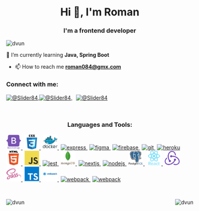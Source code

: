 <h1 align="center">Hi 👋, I'm Roman</h1>
<h3 align="center">I'm a frontend developer</h3>

<p align="left">
    <img src="https://komarev.com/ghpvc/?username=dvun&label=Profile%20views&color=0e75b6&style=flat" alt="dvun"/>
</p>

🌱 I’m currently learning **Java, Spring Boot**

- 📫 How to reach me **roman084@gmx.com**

<h3 align="left">Connect with me:</h3>

<p align="left">
<a href="https://www.linkedin.com/in/roman-sheveljov-696615192/" target="blank">
        <img align="center" src="https://www.svgrepo.com/show/138936/linkedin.svg" alt="@Slider84" height="30" width="30"/>
</a>

<a href="mailto:roman084@gmx.com" target="blank" style="margin-right: 10px">
        <img align="center" src="https://www.svgrepo.com/show/49000/email.svg"
             alt="@Slider84" height="30" width="30"/>
</a>

<a href="https://t.me/Slider84" target="blank" style="margin-right: 10px">
        <img align="center" src="https://www.svgrepo.com/show/354443/telegram.svg"
             alt="@Slider84" height="30" width="30"/>
</a>
</p>

<br/>

<h3 align="center">Languages and Tools:</h3>

<p align="left">
<a href="https://getbootstrap.com" target="_blank" rel="noreferrer" style="margin-right: 5px">
        <img src="https://raw.githubusercontent.com/devicons/devicon/master/icons/bootstrap/bootstrap-plain-wordmark.svg"
            alt="bootstrap" width="40" height="40"/>
</a>

<a href="https://www.w3schools.com/css/" target="_blank" rel="noreferrer" style="margin-right: 5px">
        <img src="https://raw.githubusercontent.com/devicons/devicon/master/icons/css3/css3-original-wordmark.svg"
            alt="css3" width="40" height="40"/>
</a>

<a href="https://www.docker.com/" target="_blank" rel="noreferrer" style="margin-right: 5px">
        <img src="https://raw.githubusercontent.com/devicons/devicon/master/icons/docker/docker-original-wordmark.svg"
            alt="docker" width="40" height="40"/>
</a>

<a href="https://expressjs.com" target="_blank" rel="noreferrer" style="margin-right: 5px">
        <img src="https://external-content.duckduckgo.com/iu/?u=http%3A%2F%2Ffindnerd.s3.amazonaws.com%2Fimagedata%2F8007%2F8007.png&f=1&nofb=1"
            alt="express" width="80" height="40"/>
</a>

<a href="https://www.figma.com/" target="_blank" rel="noreferrer" style="margin-right: 5px">
        <img src="https://www.vectorlogo.zone/logos/figma/figma-icon.svg" alt="figma" width="40" height="40"/>
</a>

<a href="https://firebase.google.com/" target="_blank" rel="noreferrer" style="margin-right: 5px">
        <img src="https://www.vectorlogo.zone/logos/firebase/firebase-icon.svg" alt="firebase" width="40" height="40"/>
</a>

<a href="https://git-scm.com/" target="_blank" rel="noreferrer" style="margin-right: 5px">
        <img src="https://www.vectorlogo.zone/logos/git-scm/git-scm-icon.svg" alt="git" width="40" height="40"/>
</a>

<a href="https://heroku.com" target="_blank" rel="noreferrer" style="margin-right: 5px">
        <img src="https://www.vectorlogo.zone/logos/heroku/heroku-icon.svg" alt="heroku" width="40" height="40"/>
</a>

<a href="https://www.w3.org/html/" target="_blank" rel="noreferrer" style="margin-right: 5px">
        <img src="https://raw.githubusercontent.com/devicons/devicon/master/icons/html5/html5-original-wordmark.svg"
            alt="html5" width="40" height="40"/>
</a>

<a href="https://developer.mozilla.org/en-US/docs/Web/JavaScript" target="_blank" rel="noreferrer" style="margin-right: 5px">
        <img src="https://raw.githubusercontent.com/devicons/devicon/master/icons/javascript/javascript-original.svg"
        alt="javascript" width="40" height="40"/>
</a>

<a href="https://jestjs.io" target="_blank" rel="noreferrer" style="margin-right: 5px">
        <img src="https://www.vectorlogo.zone/logos/jestjsio/jestjsio-icon.svg" alt="jest" width="40" height="40"/>
</a>

<a href="https://www.mongodb.com/" target="_blank" rel="noreferrer" style="margin-right: 5px">
        <img src="https://raw.githubusercontent.com/devicons/devicon/master/icons/mongodb/mongodb-original-wordmark.svg"
        alt="mongodb" width="40" height="40"/>
</a>

<a href="https://nextjs.org/" target="_blank" rel="noreferrer" style="margin-right: 5px">
    <img src="https://marcas-logos.net/wp-content/uploads/2020/03/NEXT-LOGO-768x432.png" 
    alt="nextjs" width="80" height="40"/>
</a>

<a href="https://nodejs.org" target="_blank" rel="noreferrer" style="margin-right: 5px">
        <img src="https://cdn-icons-png.flaticon.com/512/919/919825.png"
        alt="nodejs" width="40" height="40"/>
</a>

<a href="https://www.postgresql.org" target="_blank" rel="noreferrer" style="margin-right: 5px">
        <img
        src="https://raw.githubusercontent.com/devicons/devicon/master/icons/postgresql/postgresql-original-wordmark.svg"
        alt="postgresql" width="40" height="40"/>
</a>

<a href="https://reactjs.org/" target="_blank" rel="noreferrer" style="margin-right: 5px">
        <img src="https://raw.githubusercontent.com/devicons/devicon/master/icons/react/react-original-wordmark.svg"
        alt="react" width="40" height="40"/>
</a>

<a href="https://redux.js.org" target="_blank" rel="noreferrer" style="margin-right: 5px">
    <img src="https://raw.githubusercontent.com/devicons/devicon/master/icons/redux/redux-original.svg" alt="redux"
         width="40" height="40"/>
</a>

<a href="https://sass-lang.com" target="_blank" rel="noreferrer" style="margin-right: 5px">
        <img src="https://raw.githubusercontent.com/devicons/devicon/master/icons/sass/sass-original.svg" alt="sass"
        width="40" height="40"/>
</a>

<a href="https://www.typescriptlang.org/" target="_blank" rel="noreferrer" style="margin-right: 5px">
    <img src="https://raw.githubusercontent.com/devicons/devicon/master/icons/typescript/typescript-original.svg"
         alt="typescript" width="40" height="40"/>
</a>

<a href="https://webpack.js.org" target="_blank" rel="noreferrer" style="margin-right: 5px">
        <img
        src="https://raw.githubusercontent.com/devicons/devicon/d00d0969292a6569d45b06d3f350f463a0107b0d/icons/webpack/webpack-original-wordmark.svg"
        alt="webpack" width="40" height="40"/>
</a>

<a href="https://docs.microsoft.com/en-us/dotnet/csharp/" target="_blank" rel="noreferrer" style="margin-right: 5px">
        <img
        src="https://cdn-icons-png.flaticon.com/512/6132/6132221.png"
        alt="webpack" width="40" height="40"/>
</a>

<a href="https://www.java.com/" target="_blank" rel="noreferrer" style="margin-right: 5px">
        <img src="https://cdn-icons-png.flaticon.com/512/226/226777.png"
        alt="webpack" width="40" height="40"/>
</a>

</p>

<br/>

<p style="display: flex; justify-content: space-between">
<span>
    <img height="180"
        src="https://github-readme-stats.vercel.app/api/top-langs?username=dvun&show_icons=true&locale=en&layout=compact"
        alt="dvun"/>
</span>

<span>
    <img height="180" src="https://github-readme-streak-stats.herokuapp.com/?user=dvun&"
        alt="dvun"/>
</span>
</p>
